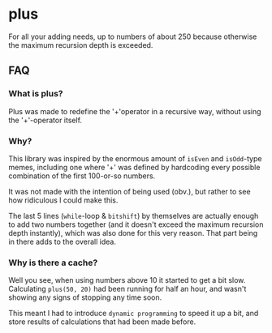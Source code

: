 # plus
For all your adding needs, up to numbers of about 250 because otherwise the maximum recursion depth is exceeded.

## FAQ

### What is plus?
Plus was made to redefine the '+'operator in a recursive way, without using the '+'-operator itself.

### Why?
This library was inspired by the enormous amount of `isEven` and `isOdd`-type memes, including one where '+' was defined by hardcoding every possible combination of the first 100-or-so numbers.

It was not made with the intention of being used (obv.), but rather to see how ridiculous I could make this.

The last 5 lines (`while`-loop & `bitshift`) by themselves are actually enough to add two numbers together (and it doesn't exceed the maximum recursion depth instantly), which was also done for this very reason. That part being in there adds to the overall idea.

### Why is there a cache?
Well you see, when using numbers above 10 it started to get a bit slow. Calculating `plus(50, 20)` had been running for half an hour, and wasn't showing any signs of stopping any time soon.

This meant I had to introduce `dynamic programming` to speed it up a bit, and store results of calculations that had been made before.